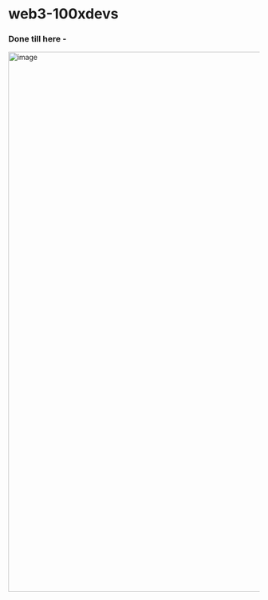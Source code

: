 # web3-100xdevs


### Done till here -
<img width="1080" alt="image" src="https://github.com/user-attachments/assets/ad70514a-3895-4c63-8586-9c8ccc225e63">
